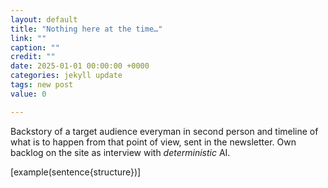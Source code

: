 ```yaml
---
layout: default
title: "Nothing here at the time…"
link: ""
caption: ""
credit: ""
date: 2025-01-01 00:00:00 +0000
categories: jekyll update
tags: new post
value: 0

---
```

Backstory of a target audience everyman in second person <!-- possibly your friend or Moshiach --> and timeline of what is to happen from that point of view, sent in the newsletter.
Own backlog on the site as interview with <i>deterministic</i> AI.

<p>
[example(sentence{structure})]
</p>